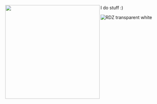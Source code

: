
<img align="left" width="300" height="300" src="https://github.com/Redzwinger/Redzwinger/assets/102427149/e3cabf46-0fb8-44db-a68a-726cb0e0fc50"> I do stuff :)

![RDZ transparent white](https://github.com/Redzwinger/Redzwinger/assets/102427149/28c085a1-de99-4021-ae19-af4106d4e7ec)

<!--

**Redzwinger/Redzwinger** is a ✨ _special_ ✨ repository because its `README.md` (this file) appears on your GitHub profile.

Here are some ideas to get you started:

- 🔭 I’m currently working on ...
- 🌱 I’m currently learning ...
- 👯 I’m looking to collaborate on ...
- 🤔 I’m looking for help with ...
- 💬 Ask me about ...
- 📫 How to reach me: ...
- 😄 Pronouns: ...
- ⚡ Fun fact: ...
-->
